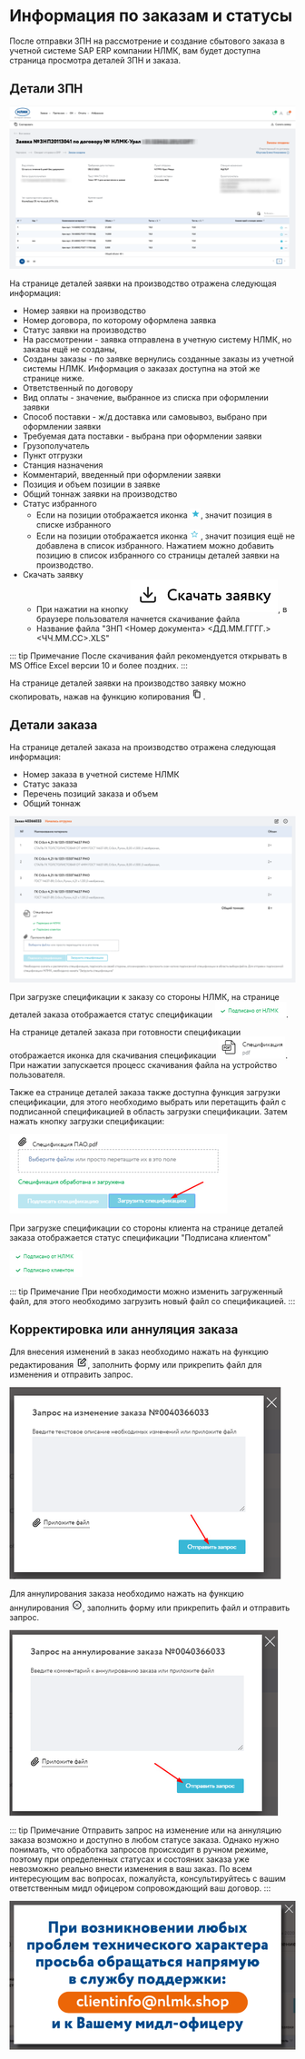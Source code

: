# Информация по заказам и статусы

После отправки ЗПН на рассмотрение и создание сбытового заказа в учетной системе SAP ERP компании НЛМК, вам будет доступна страница просмотра деталей ЗПН и заказа.

## Детали ЗПН

![](../../images/order/43.png)


На странице деталей заявки на производство отражена следующая информация:

 - Номер заявки на производство
 - Номер договора, по которому оформлена заявка
 - Статус заявки на производство
 - На рассмотрении - заявка отправлена в учетную систему НЛМК, но заказы ещё не созданы,
 - Созданы заказы - по заявке вернулись созданные заказы из учетной системы НЛМК. Информация о заказах доступна на этой же странице ниже.
 - Ответственный по договору
 - Вид оплаты - значение, выбранное из списка при оформлении заявки
 - Способ поставки - ж/д доставка или самовывоз, выбрано при оформлении заявки
 - Требуемая дата поставки - выбрана при оформлении заявки
 - Грузополучатель
 - Пункт отгрузки
 - Станция назначения
 - Комментарий, введенный при оформлении заявки
 - Позиция и объем позиции в заявке
 - Общий тоннаж заявки на производство
 - Статус избранного
   - Если на позиции отображается иконка ![](../../images/order/fav-ico_on.png), значит позиция в списке избранного
   - Если на позиции отображается иконка ![](../../images/order/fav-ico_off.png), значит позиция ещё не добавлена в список избранного. Нажатием можно добавить позицию в список избранного со страницы деталей заявки на производство.
 - Скачать заявку
   - При нажатии на кнопку ![](../../images/order/download-ico.png), в браузере пользователя начнется скачивание файла
   - Название файла  "ЗНП <Номер документа> <ДД.ММ.ГГГГ.><ЧЧ.ММ.СС>.XLS"

::: tip Примечание
После скачивания файл рекомендуется открывать в MS Office Excel версии 10 и более поздних.
::: 

На странице деталей заявки на производство заявку можно скопировать, нажав на функцию копирования ![](../../images/order/copy-ico.png).

## Детали заказа
На странице деталей заказа на производство отражена следующая информация:

 - Номер заказа в учетной системе НЛМК
 - Статус заказа
 - Перечень позиций заказа и объем
 - Общий тоннаж

 ![](../../images/order/44.png)

 При загрузке спецификации к заказу со стороны НЛМК, на странице деталей заказа отображается статус спецификации ![](../../images/order/sign-ico.png).

На странице деталей заказа при готовности спецификации отображается иконка для скачивания спецификации ![](../../images/order/spec-ico.png). При нажатии запускается процесс скачивания файла на устройство пользователя.

Также еа странице деталей заказа также доступна функция загрузки спецификации, для этого необходимо выбрать или перетащить файл с подписанной спецификацией в область загрузки спецификации. Затем нажать кнопку загрузки спецификации:

 ![](../../images/order/47.png)

При загрузке спецификации со стороны клиента на странице деталей заказа отображается статус спецификации "Подписана клиентом"

 ![](../../images/order/48.png)

::: tip Примечание
При необходимости можно изменить загруженный файл, для этого необходимо загрузить новый файл со спецификацией.
::: 

## Корректировка или аннуляция заказа

Для внесения изменений в заказ необходимо нажать на функцию редактирования ![](../../images/order/edit-ico.png), заполнить форму или прикрепить файл для изменения и отправить запрос. 

![](../../images/order/45.png)

Для аннулирования заказа необходимо нажать на функцию аннулирования ![](../../images/order/cancel-ico.png), заполнить форму или прикрепить файл и отправить запрос.

![](../../images/order/46.png)

::: tip Примечание
Отправить запрос на изменение или на аннуляцию заказа возможно и доступно в любом статусе заказа. Однако нужно понимать, что обработка запросов происходит в ручном режиме, поэтому при определенных статусах и состояних заказа уже невозможно реально внести изменения в ваш заказ. По всем интересующим вас вопросах, пожалуйста, консультируйтесь с вашим ответственным мидл офицером сопровождающий ваш договор.
::: 

![](../../images/order/49.png)
